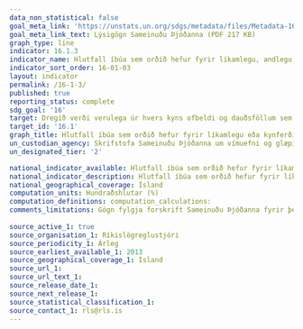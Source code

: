 ```yaml
---
data_non_statistical: false
goal_meta_link: 'https://unstats.un.org/sdgs/metadata/files/Metadata-16-01-03.pdf '
goal_meta_link_text: Lýsigögn Sameinuðu Þjóðanna (PDF 217 KB)
graph_type: line
indicator: 16.1.3
indicator_name: Hlutfall íbúa sem orðið hefur fyrir líkamlegu, andlegu eða kynferðislegu ofbeldi á síðastliðnum 12 mánuðum.
indicator_sort_order: 16-01-03
layout: indicator
permalink: /16-1-3/
published: true
reporting_status: complete
sdg_goal: '16'
target: Dregið verði verulega úr hvers kyns ofbeldi og dauðsföllum sem rekja má til þess.
target_id: '16.1'
graph_title: Hlutfall íbúa sem orðið hefur fyrir líkamlegu eða kynferðislegu ofbeldi á síðastliðnum 12 mánuðum.
un_custodian_agency: Skrifstofa Sameinuðu Þjóðanna um vímuefni og glæpi (UNODC)
un_designated_tier: '2'

national_indicator_available: Hlutfall íbúa sem orðið hefur fyrir líkamlegu eða kynferðislegu ofbeldi á síðastliðnum 12 mánuðum.
national_indicator_description: Hlutfall íbúa sem orðið hefur fyrir líkamlegu eða kynferðislegu ofbeldi á síðastliðnum 12 mánuðum.
national_geographical_coverage: Ísland
computation_units: Hundraðshlutar (%)
computation_definitions: computation_calculations:
comments_limitations: Gögn fylgja forskrift Sameinuðu Þjóðanna fyrir þennan mælikvarða. Þessi mælikvarði var fundinn í samstarfi við sérfræðinga í málefninu.
  
source_active_1: true
source_organisation_1: Ríkislögreglustjóri
source_periodicity_1: Árleg
source_earliest_available_1: 2013
source_geographical_coverage_1: Ísland 
source_url_1: 
source_url_text_1: 
source_release_date_1: 
source_next_release_1: 
source_statistical_classification_1: 
source_contact_1: rls@rls.is
---
```

